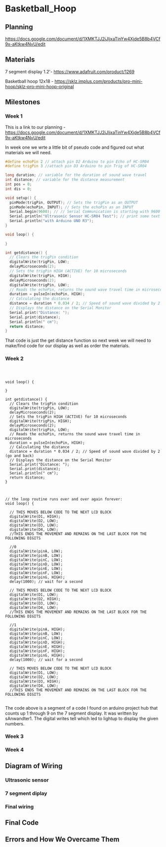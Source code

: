 # Basketball_Hoop

## Planning

https://docs.google.com/document/d/1XMKTJJ2iJljxaTinYw4Xjde5B8b4VCf9x-aKtkw4NvU/edit

## Materials

7 segment display 1.2'- https://www.adafruit.com/product/1269

Basketball hoop 12x18 - https://sklz.implus.com/products/pro-mini-hoop/sklz-pro-mini-hoop-original

## Milestones

### Week 1

This is a link to our planning - https://docs.google.com/document/d/1XMKTJJ2iJljxaTinYw4Xjde5B8b4VCf9x-aKtkw4NvU/edit

In week one we wrte a little bit of pseudo code and figured out what materials we will need.

```C++ 
#define echoPin 2 // attach pin D2 Arduino to pin Echo of HC-SR04
#define trigPin 3 //attach pin D3 Arduino to pin Trig of HC-SR04

long duration; // variable for the duration of sound wave travel
int distance; // variable for the distance measurement
int pos = 0;
int dis = 0;

void setup() {
  pinMode(trigPin, OUTPUT); // Sets the trigPin as an OUTPUT
  pinMode(echoPin, INPUT); // Sets the echoPin as an INPUT
  Serial.begin(9600); // // Serial Communication is starting with 9600 of baudrate speed
  Serial.println("Ultrasonic Sensor HC-SR04 Test"); // print some text in Serial Monitor
  Serial.println("with Arduino UNO R3");  
}

void loop() {
  
}

int getdistance() {
  // Clears the trigPin condition
  digitalWrite(trigPin, LOW);
  delayMicroseconds(2);
  // Sets the trigPin HIGH (ACTIVE) for 10 microseconds
  digitalWrite(trigPin, HIGH);
  delayMicroseconds(2);
  digitalWrite(trigPin, LOW);
  // Reads the echoPin, returns the sound wave travel time in microseconds
  duration = pulseIn(echoPin, HIGH);
  // Calculating the distance
  distance = duration * 0.034 / 2; // Speed of sound wave divided by 2 (go and back)
  // Displays the distance on the Serial Monitor
  Serial.print("Distance: ");
  Serial.print(distance);
  Serial.println(" cm");
  return distance;
}

```

That code is just the get distance function so next week we will need to make/find code for our display as well as order the materials.

### Week 2

```C+++



void loop() {

}

int getdistance() {
  // Clears the trigPin condition
  digitalWrite(trigPin, LOW);
  delayMicroseconds(2);
  // Sets the trigPin HIGH (ACTIVE) for 10 microseconds
  digitalWrite(trigPin, HIGH);
  delayMicroseconds(2);
  digitalWrite(trigPin, LOW);
  // Reads the echoPin, returns the sound wave travel time in microseconds
  duration = pulseIn(echoPin, HIGH);
  // Calculating the distance
  distance = duration * 0.034 / 2; // Speed of sound wave divided by 2 (go and back)
  // Displays the distance on the Serial Monitor
  Serial.print("Distance: ");
  Serial.print(distance);
  Serial.println(" cm");
  return distance;
}



// the loop routine runs over and over again forever:
void loop() {

  // THIS MOVES BELOW CODE TO THE NEXT LCD BLOCK
  digitalWrite(D1, HIGH);
  digitalWrite(D2, LOW);
  digitalWrite(D3, LOW);
  digitalWrite(D4, LOW);
  //THIS ENDS THE MOVEMENT AND REMAINS ON THE LAST BLOCK FOR THE FOLLOWING DIGITS

  //0
  digitalWrite(pinA, LOW);
  digitalWrite(pinB, LOW);
  digitalWrite(pinC, LOW);
  digitalWrite(pinD, LOW);
  digitalWrite(pinE, LOW);
  digitalWrite(pinF, LOW);
  digitalWrite(pinG, HIGH);
  delay(1000); // wait for a second

  // THIS MOVES BELOW CODE TO THE NEXT LCD BLOCK
  digitalWrite(D1, LOW);
  digitalWrite(D2, HIGH);
  digitalWrite(D3, LOW);
  digitalWrite(D4, LOW);
  //THIS ENDS THE MOVEMENT AND REMAINS ON THE LAST BLOCK FOR THE FOLLOWING DIGITS

  //1
  digitalWrite(pinA, HIGH);
  digitalWrite(pinB, LOW);
  digitalWrite(pinC, LOW);
  digitalWrite(pinD, HIGH);
  digitalWrite(pinE, HIGH);
  digitalWrite(pinF, HIGH);
  digitalWrite(pinG, HIGH);
  delay(1000); // wait for a second

  // THIS MOVES BELOW CODE TO THE NEXT LCD BLOCK
  digitalWrite(D1, LOW);
  digitalWrite(D2, LOW);
  digitalWrite(D3, HIGH);
  digitalWrite(D4, LOW);
  //THIS ENDS THE MOVEMENT AND REMAINS ON THE LAST BLOCK FOR THE FOLLOWING DIGITS
  
```
The code above is a segment of a code I found on arduino project hub that counts up 1 through 9 on the 7 segment display. It was written by sAnwandter1.
The digital writes tell which led to lightup to display the given numbers.

### Week 3

### Week 4

## Diagram of Wiring

### Ultrasonic sensor

### 7 segment diplay 



### Final wiring

## Final Code

## Errors and How We Overcame Them
